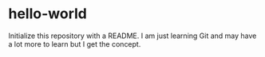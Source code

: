 # hello-world
Initialize this repository with a README.
I am just learning Git and may have a lot more to learn but I get the concept.
